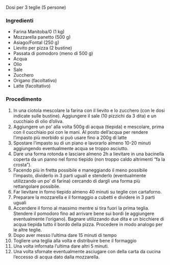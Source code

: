Dosi per 3 teglie (5 persone)
### Ingredienti
- Farina Manitoba/0 (1 kg)
- Mozzarella panetto (500 g)
- Asiago/Fontal (250 g)
- Lievito per pizza (2 bustine)
- Passata di pomodoro (meno di 500 g)
- Acqua
- Olio
- Sale
- Zucchero
- Origano (facoltativo)
- Latte (facoltativo)

### Procedimento
1. In una ciotola mescolare la farina con il lievito e lo zucchero (con le dosi indicate sulle bustine). Aggiungere il sale (10 pizzichi da 3 dita) e un cucchiaio di olio d’oliva.
2. Aggiungere un po’ alla volta 500g di acqua (tiepida) e mescolare, prima con il cucchiaio poi con le mani. Al posto dell’acqua per rendere l’impasto più morbido si può usare fino a 200g di latte
3. Spostare l’impasto su di un piano e lavorarlo almeno 10-20 minuti aggiungendo eventualmente acqua se troppo asciutto.
4. Dare una forma rotonda e lasciare almeno 2h a lievitare in una bacinella coperta da un panno nel forno tiepido (non troppo caldo altrimenti “fa la crosta”).
5. Facendo più in fretta possibile e maneggiando il meno possibile l’impasto, dividerlo in 3 parti uguali e stenderlo (eventualmente utilizzando un po’ di farina) cercando di dargli una forma più rettangolare possibile.
6. Far lievitare in forno tiepido almeno 40 minuti su teglie con cartaforno.
7. Preparare la mozzarella e il formaggio a cubetti e dividere in 3 parti uguali
8. Accendere il forno al massimo mentre si tira fuori la prima teglia. Stendere il pomodoro fino ad arrivare bene sui bordi (e aggiungere eventualmente l’origano). Bagnare utilizzando due dita e un bicchiere di acqua tiepida tutto il bordo della pizza. Procedere in modo analogo per le altre teglie.
9. Dopo aver messo l’ultima dare 15 minuti di tempo
10. Togliere una teglia alla volta e distribuire bene il formaggio
11. Una volta infornata l’ultima dare altri 5 minuti.
12. Una volta sfornate eventualmente asciugare con della carta da cucina l’eccesso di acqua dato dalla mozzarella.